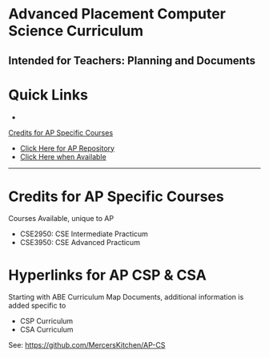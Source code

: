 # Advanced Placement Computer Science Curriculum
Intended for Teachers: Planning and Documents
---

# Quick Links
- <a href="https://github.com/MercersKitchen/Computer-Science-Planning/tree/master/AP%20CSP%20CSA#credits-for-ap-specific-courses">
Credits for AP Specific Courses</a>
- <a href="https://github.com/MercersKitchen/AP-CS">Click Here for AP Repository</a>
- <a href="">Click Here when Available</a>

---

# Credits for AP Specific Courses
Courses Available, unique to AP
- CSE2950: CSE Intermediate Practicum
- CSE3950: CSE Advanced Practicum

# Hyperlinks for AP CSP & CSA
Starting with ABE Curriculum Map Documents, additional information is added specific to
- CSP Curriculum
- CSA Curriculum

See: https://github.com/MercersKitchen/AP-CS
